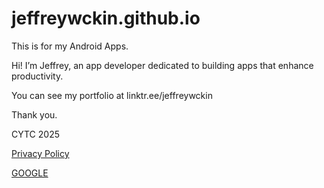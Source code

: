 # jeffreywckin.github.io

This is for my Android Apps.

Hi! I’m Jeffrey, an app developer dedicated to building apps that enhance productivity. 

You can see my portfolio at linktr.ee/jeffreywckin 

Thank you. 

CYTC 2025




[Privacy Policy](https://jeffreywckin.github.io/privacy.txt)

[GOOGLE]([url](http://www.google.com))


